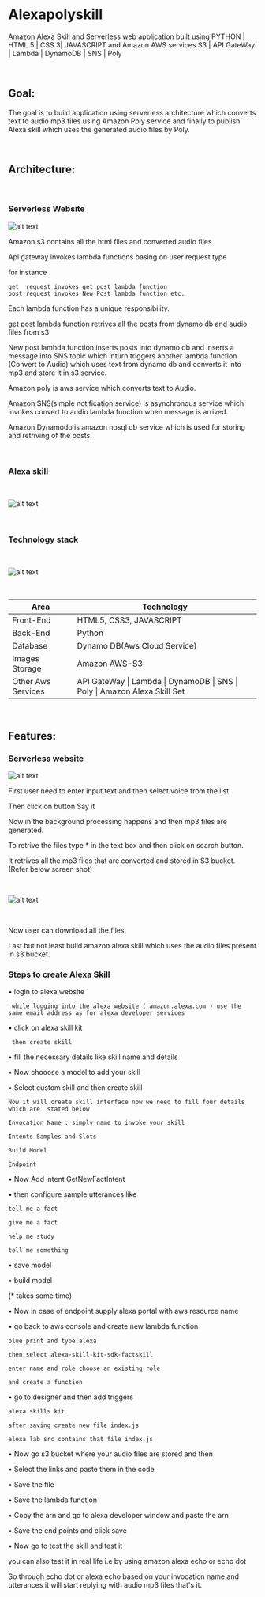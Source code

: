 # Alexapolyskill

 Amazon Alexa Skill and Serverless web application built using PYTHON | HTML 5 |  CSS 3| JAVASCRIPT and Amazon AWS services  S3 | API GateWay | Lambda | DynamoDB | SNS | Poly 

</br>

## Goal:

The goal is to build application using serverless architecture which converts text to audio mp3 files using Amazon Poly service and finally to publish Alexa skill which uses the generated audio files by Poly. 

</br>

## Architecture:

</br>

### Serverless Website

![alt text](https://github.com/RepakaRamateja/Alexapolyskill/blob/master/images/Architecure.png)


Amazon s3 contains all the html files and converted audio files

Api gateway invokes lambda functions basing on user request type 

for instance 

    get  request invokes get post lambda function
    post request invokes New Post lambda function etc.


Each lambda function has a unique responsibility.

get post lambda function retrives all the posts from dynamo db and audio files from s3

New post lambda function inserts posts into dynamo db and inserts a message into SNS topic which inturn triggers another lambda function
(Convert to Audio) which uses text from dynamo db and converts it into mp3 and store it in s3 service.

Amazon poly is aws service which converts text to Audio.

Amazon SNS(simple notification service) is asynchronous service which invokes convert to audio lambda function when message is arrived.

Amazon Dynamodb is amazon nosql db service which is used for storing  and retriving of the posts.

</br>

### Alexa skill

</br>

![alt text](https://github.com/RepakaRamateja/Alexapolyskill/blob/master/images/skillarch.png)


</br>

### Technology stack

</br>

![alt text](https://github.com/RepakaRamateja/Alexapolyskill/blob/master/images/stack.png)

</br>

<table>
<thead>
<tr>
<th>Area</th>
<th>Technology</th>
</tr>
</thead>
<tbody>
	<tr>
		<td>Front-End</td>
		<td>HTML5, CSS3, JAVASCRIPT</td>
	</tr>
	<tr>
		<td>Back-End</td>
		<td>Python</td>
	</tr>
	<tr>
		<td>Database</td>
		<td>Dynamo DB(Aws Cloud Service)</td>
	</tr>
  <tr>
		<td>Images Storage</td>
		<td>Amazon AWS-S3</td>
	</tr>
    <tr>
		<td>Other Aws Services</td>
		<td>API GateWay | Lambda | DynamoDB | SNS | Poly | Amazon Alexa Skill Set</td>
	</tr>
</tbody>
</table>

</br>



## Features:

### Serverless website

![alt text](https://github.com/RepakaRamateja/Alexapolyskill/blob/master/images/overview.png)

  First user need to enter input text and then select voice from the list.

  Then click on button Say it

  Now in the background processing happens and then mp3 files are generated.

  To retrive the files type * in the text box and then click on search button.

  It retrives all the mp3 files that are converted and stored in S3 bucket. (Refer below screen shot)

</br>

![alt text](https://github.com/RepakaRamateja/Alexapolyskill/blob/master/images/files.png)

</br>

  Now user can download all the files.


Last but not least build  amazon alexa skill which uses the audio files present in s3 bucket. 


### Steps to create Alexa Skill 

• login to alexa website

     while logging into the alexa website ( amazon.alexa.com ) use the same email address as for alexa developer services

• click on alexa skill kit

     then create skill

• fill the necessary details like skill name and details

•  Now chooose a model to add your skill

•  Select custom skill and then create skill

    Now it will create skill interface now we need to fill four details which are  stated below

    Invocation Name : simply name to invoke your skill

    Intents Samples and Slots

    Build Model

    Endpoint

•  Now Add intent GetNewFactIntent  

•  then configure sample utterances like 

    tell me a fact

	give me a fact

    help me study

    tell me something


• save model

• build model  

  (* takes some time)

• Now in case of endpoint supply alexa portal with aws resource name

• go back to aws console and create new lambda function

    blue print and type alexa

    then select alexa-skill-kit-sdk-factskill

    enter name and role choose an existing role

    and create a function

• go to designer and then add triggers

    alexa skills kit

    after saving create new file index.js

    alexa lab src contains that file index.js

• Now go s3 bucket where your audio files are stored and then 

• Select the links and paste them in the code 

• Save the file 

• Save the lambda function

• Copy the arn and go to alexa developer window and paste the arn 

• Save the end points and click save 

• Now go to test the skill and test it 

you can also test it in real life i.e by using amazon alexa echo or echo dot 

So through echo dot or alexa echo based on your invocation name and utterances it will start replying with audio mp3 files that's it.
  






  

  